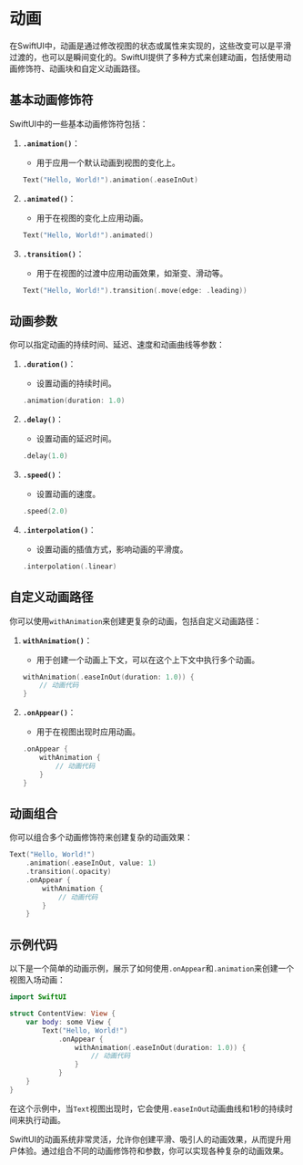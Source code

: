 # 动画

在SwiftUI中，动画是通过修改视图的状态或属性来实现的，这些改变可以是平滑过渡的，也可以是瞬间变化的。SwiftUI提供了多种方式来创建动画，包括使用动画修饰符、动画块和自定义动画路径。

## 基本动画修饰符

SwiftUI中的一些基本动画修饰符包括：

1. **`.animation()`**：
   - 用于应用一个默认动画到视图的变化上。

   ```swift
   Text("Hello, World!").animation(.easeInOut)
   ```

2. **`.animated()`**：
   - 用于在视图的变化上应用动画。

   ```swift
   Text("Hello, World!").animated()
   ```

3. **`.transition()`**：
   - 用于在视图的过渡中应用动画效果，如渐变、滑动等。

   ```swift
   Text("Hello, World!").transition(.move(edge: .leading))
   ```

## 动画参数

你可以指定动画的持续时间、延迟、速度和动画曲线等参数：

1. **`.duration()`**：
   - 设置动画的持续时间。

   ```swift
   .animation(duration: 1.0)
   ```

2. **`.delay()`**：
   - 设置动画的延迟时间。

   ```swift
   .delay(1.0)
   ```

3. **`.speed()`**：
   - 设置动画的速度。

   ```swift
   .speed(2.0)
   ```

4. **`.interpolation()`**：
   - 设置动画的插值方式，影响动画的平滑度。

   ```swift
   .interpolation(.linear)
   ```

## 自定义动画路径

你可以使用`withAnimation`来创建更复杂的动画，包括自定义动画路径：

1. **`withAnimation()`**：
   - 用于创建一个动画上下文，可以在这个上下文中执行多个动画。

   ```swift
   withAnimation(.easeInOut(duration: 1.0)) {
       // 动画代码
   }
   ```

2. **`.onAppear()`**：
   - 用于在视图出现时应用动画。

   ```swift
   .onAppear {
       withAnimation {
           // 动画代码
       }
   }
   ```

## 动画组合

你可以组合多个动画修饰符来创建复杂的动画效果：

```swift
Text("Hello, World!")
    .animation(.easeInOut, value: 1)
    .transition(.opacity)
    .onAppear {
        withAnimation {
            // 动画代码
        }
    }
```

## 示例代码

以下是一个简单的动画示例，展示了如何使用`.onAppear`和`.animation`来创建一个视图入场动画：

```swift
import SwiftUI

struct ContentView: View {
    var body: some View {
        Text("Hello, World!")
            .onAppear {
                withAnimation(.easeInOut(duration: 1.0)) {
                    // 动画代码
                }
            }
    }
}
```

在这个示例中，当`Text`视图出现时，它会使用`.easeInOut`动画曲线和1秒的持续时间来执行动画。

SwiftUI的动画系统非常灵活，允许你创建平滑、吸引人的动画效果，从而提升用户体验。通过组合不同的动画修饰符和参数，你可以实现各种复杂的动画效果。
